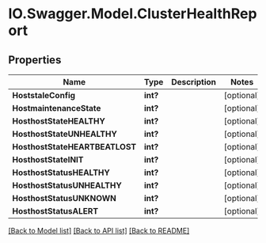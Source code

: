# IO.Swagger.Model.ClusterHealthReport
## Properties

Name | Type | Description | Notes
------------ | ------------- | ------------- | -------------
**HoststaleConfig** | **int?** |  | [optional] 
**HostmaintenanceState** | **int?** |  | [optional] 
**HosthostStateHEALTHY** | **int?** |  | [optional] 
**HosthostStateUNHEALTHY** | **int?** |  | [optional] 
**HosthostStateHEARTBEATLOST** | **int?** |  | [optional] 
**HosthostStateINIT** | **int?** |  | [optional] 
**HosthostStatusHEALTHY** | **int?** |  | [optional] 
**HosthostStatusUNHEALTHY** | **int?** |  | [optional] 
**HosthostStatusUNKNOWN** | **int?** |  | [optional] 
**HosthostStatusALERT** | **int?** |  | [optional] 

[[Back to Model list]](../README.md#documentation-for-models) [[Back to API list]](../README.md#documentation-for-api-endpoints) [[Back to README]](../README.md)

